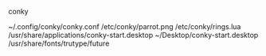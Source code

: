 conky

~/.config/conky/conky.conf
/etc/conky/parrot.png
/etc/conky/rings.lua
/usr/share/applications/conky-start.desktop
~/Desktop/conky-start.desktop
/usr/share/fonts/trutype/future
